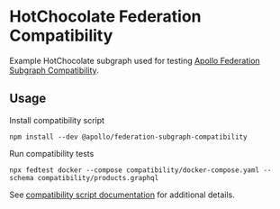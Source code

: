# HotChocolate Federation Compatibility

Example HotChocolate subgraph used for testing [Apollo Federation Subgraph Compatibility](https://github.com/apollographql/apollo-federation-subgraph-compatibility).

## Usage

Install compatibility script

```shell
npm install --dev @apollo/federation-subgraph-compatibility
```

Run compatibility tests

```shell
npx fedtest docker --compose compatibility/docker-compose.yaml --schema compatibility/products.graphql
```

See [compatibility script documentation](https://www.npmjs.com/package/@apollo/federation-subgraph-compatibility) for additional details.